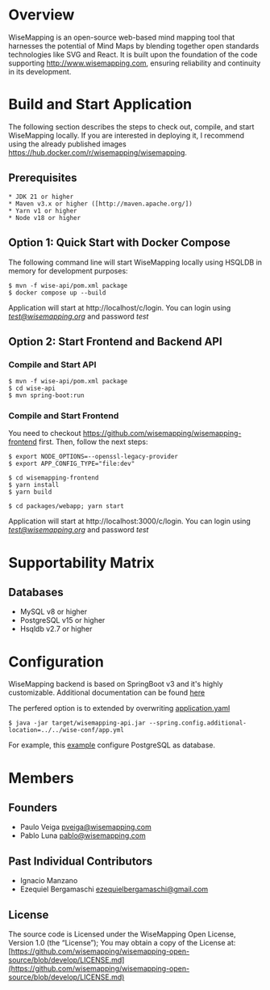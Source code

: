 # Overview

WiseMapping is an open-source web-based mind mapping tool that harnesses the potential of Mind Maps by blending together open standards technologies like SVG and React. It is built upon the foundation of the code supporting http://www.wisemapping.com, ensuring reliability and continuity in its development.

# Build and Start Application

The following section describes the steps to check out, compile, and start WiseMapping locally. If you are interested in deploying it, I recommend using the already published images https://hub.docker.com/r/wisemapping/wisemapping.

## Prerequisites

    * JDK 21 or higher
    * Maven v3.x or higher ([http://maven.apache.org/])
    * Yarn v1 or higher
    * Node v18 or higher

## Option 1: Quick Start with Docker Compose

The following command line will start WiseMapping locally using HSQLDB in memory for development purposes:

```
$ mvn -f wise-api/pom.xml package
$ docker compose up --build
```

Application will start at http://localhost/c/login. You can login using *test@wisemapping.org* and password *test*

## Option 2: Start Frontend and Backend API

### Compile and Start API

```
$ mvn -f wise-api/pom.xml package
$ cd wise-api
$ mvn spring-boot:run
```

### Compile and Start Frontend

You need to checkout https://github.com/wisemapping/wisemapping-frontend first. Then, follow the next steps:

```
$ export NODE_OPTIONS=--openssl-legacy-provider
$ export APP_CONFIG_TYPE="file:dev"

$ cd wisemapping-frontend
$ yarn install 
$ yarn build

$ cd packages/webapp; yarn start
```
Application will start at http://localhost:3000/c/login. You can login using *test@wisemapping.org* and password *test*

# Supportability Matrix

## Databases

* MySQL v8 or higher
* PostgreSQL v15 or higher
* Hsqldb v2.7 or higher

# Configuration

WiseMapping backend is based on SpringBoot v3 and it's highly customizable. Additional documentation can be found [here](https://docs.spring.io/spring-boot/3.3/reference/features/external-config.html)

The perfered option is to extended by overwriting [application.yaml](https://github.com/wisemapping/wisemapping-open-source/blob/develop/wise-api/src/main/resources/application.yml)

```
$ java -jar target/wisemapping-api.jar --spring.config.additional-location=../../wise-conf/app.yml
```

For example, this [example](https://github.com/wisemapping/wisemapping-open-source/blob/develop/config/database/postgresql/app-postgresql.yaml) configure PostgreSQL as database.

# Members

## Founders

   * Paulo Veiga <pveiga@wisemapping.com>
   * Pablo Luna <pablo@wisemapping.com>

## Past Individual Contributors

   * Ignacio Manzano  
   * Ezequiel Bergamaschi <ezequielbergamaschi@gmail.com>
   
## License

The source code is Licensed under the WiseMapping Open License, Version 1.0 (the “License”);
You may obtain a copy of the License at: [https://github.com/wisemapping/wisemapping-open-source/blob/develop/LICENSE.md](https://github.com/wisemapping/wisemapping-open-source/blob/develop/LICENSE.md)


